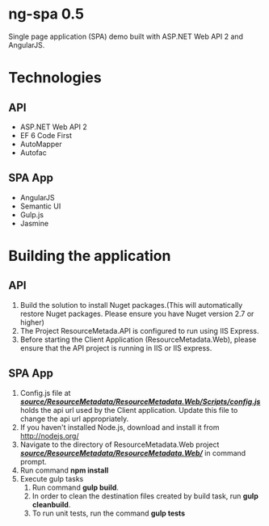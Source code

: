 ng-spa 0.5
==========

Single page application (SPA) demo built with ASP.NET Web API 2 and AngularJS.

Technologies
============

API
---

* ASP.NET Web API 2
* EF 6 Code First 
* AutoMapper
* Autofac

SPA App
--------

* AngularJS
* Semantic UI
* Gulp.js
* Jasmine

Building the application
============

API
---

1. Build the solution to install Nuget packages.(This will automatically restore Nuget packages. Please ensure you have    Nuget version 2.7 or higher)
2. The Project ResourceMetada.API is configured to run using IIS Express.
3. Before starting the Client Application (ResourceMetadata.Web), please ensure that the API project is running in IIS     or IIS express.

SPA App
-------
      
1. Config.js file at  ***[source/ResourceMetadata/ResourceMetadata.Web/Scripts/config.js](https://github.com/shijuvar/ng-spa/tree/master/source/ResourceMetadata/ResourceMetadata.Web/Scripts/config.js)*** holds the api url used by the Client application. Update this file to change the api url appropriately.
2. If you haven't installed Node.js, download and install it from http://nodejs.org/
3. Navigate to the directory of ResourceMetadata.Web project ***[source/ResourceMetadata/ResourceMetadata.Web/](https://github.com/shijuvar/ng-spa/tree/master/source/ResourceMetadata/ResourceMetadata.Web/)*** in command prompt.
4. Run command **npm install**
5. Execute gulp tasks
    1. Run command **gulp build**.
    2. In order to clean the destination files created by build task, run **gulp cleanbuild**.
    3. To run unit tests, run the command **gulp tests** 
